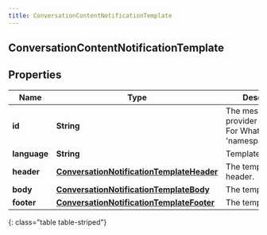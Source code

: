 ```yaml
---
title: ConversationContentNotificationTemplate
---
```


## ConversationContentNotificationTemplate

## Properties

| Name         | Type                                                                                                         | Description                                                                 | Notes      |
| ------------ | ------------------------------------------------------------------------------------------------------------ | --------------------------------------------------------------------------- | ---------- |
| **id**       | <!----><!---->**String**<!---->                                                                              | The messaging provider template ID. For WhatsApp, &#39;namespace@name&#39;. | [optional] |
| **language** | <!----><!---->**String**<!---->                                                                              | Template language.                                                          | [optional] |
| **header**   | <!----><!---->[**ConversationNotificationTemplateHeader**](ConversationNotificationTemplateHeader.md)<!----> | The template header.                                                        | [optional] |
| **body**     | <!----><!---->[**ConversationNotificationTemplateBody**](ConversationNotificationTemplateBody.md)<!---->     | The template body.                                                          |            |
| **footer**   | <!----><!---->[**ConversationNotificationTemplateFooter**](ConversationNotificationTemplateFooter.md)<!----> | The template footer.                                                        | [optional] |

{: class="table table-striped"}
